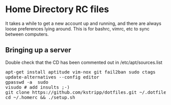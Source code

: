 Home Directory RC files
=======

It takes a while to get a new account up and running, and there are always loose preferences lying around.
This is for bashrc, vimrc, etc to sync between computers.

Bringing up a server
-------

Double check that the CD has been commented out in /etc/apt/sources.list
<pre>
apt-get install aptitude vim-nox git fail2ban sudo ctags
update-alternatives --config editor
gpasswd -a <username> sudo
visudo # add insults ;-)
git clone https://github.com/kstripp/dotfiles.git ~/.dotfiles
cd ~/.homerc && ./setup.sh
</pre>
